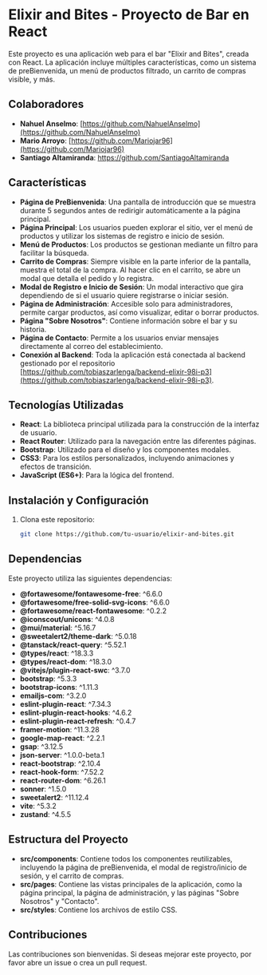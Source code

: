 # Elixir and Bites - Proyecto de Bar en React

Este proyecto es una aplicación web para el bar "Elixir and Bites", creada con React. La aplicación incluye múltiples características, como un sistema de preBienvenida, un menú de productos filtrado, un carrito de compras visible, y más.

## Colaboradores

- **Nahuel Anselmo**: [https://github.com/NahuelAnselmo](https://github.com/NahuelAnselmo)
- **Mario Arroyo**: [https://github.com/Mariojar96](https://github.com/Mariojar96)
- **Santiago Altamiranda**: https://github.com/SantiagoAltamiranda

## Características

- **Página de PreBienvenida**: Una pantalla de introducción que se muestra durante 5 segundos antes de redirigir automáticamente a la página principal.
- **Página Principal**: Los usuarios pueden explorar el sitio, ver el menú de productos y utilizar los sistemas de registro e inicio de sesión.
- **Menú de Productos**: Los productos se gestionan mediante un filtro para facilitar la búsqueda.
- **Carrito de Compras**: Siempre visible en la parte inferior de la pantalla, muestra el total de la compra. Al hacer clic en el carrito, se abre un modal que detalla el pedido y lo registra.
- **Modal de Registro e Inicio de Sesión**: Un modal interactivo que gira dependiendo de si el usuario quiere registrarse o iniciar sesión.
- **Página de Administración**: Accesible solo para administradores, permite cargar productos, así como visualizar, editar o borrar productos.
- **Página "Sobre Nosotros"**: Contiene información sobre el bar y su historia.
- **Página de Contacto**: Permite a los usuarios enviar mensajes directamente al correo del establecimiento.
- **Conexión al Backend**: Toda la aplicación está conectada al backend gestionado por el repositorio [https://github.com/tobiaszarlenga/backend-elixir-98i-p3](https://github.com/tobiaszarlenga/backend-elixir-98i-p3).

## Tecnologías Utilizadas

- **React**: La biblioteca principal utilizada para la construcción de la interfaz de usuario.
- **React Router**: Utilizado para la navegación entre las diferentes páginas.
- **Bootstrap**: Utilizado para el diseño y los componentes modales.
- **CSS3**: Para los estilos personalizados, incluyendo animaciones y efectos de transición.
- **JavaScript (ES6+)**: Para la lógica del frontend.

## Instalación y Configuración

1. Clona este repositorio: 
   ```bash
   git clone https://github.com/tu-usuario/elixir-and-bites.git
## Dependencias

Este proyecto utiliza las siguientes dependencias:

- **@fortawesome/fontawesome-free**: ^6.6.0
- **@fortawesome/free-solid-svg-icons**: ^6.6.0
- **@fortawesome/react-fontawesome**: ^0.2.2
- **@iconscout/unicons**: ^4.0.8
- **@mui/material**: ^5.16.7
- **@sweetalert2/theme-dark**: ^5.0.18
- **@tanstack/react-query**: ^5.52.1
- **@types/react**: ^18.3.3
- **@types/react-dom**: ^18.3.0
- **@vitejs/plugin-react-swc**: ^3.7.0
- **bootstrap**: ^5.3.3
- **bootstrap-icons**: ^1.11.3
- **emailjs-com**: ^3.2.0
- **eslint-plugin-react**: ^7.34.3
- **eslint-plugin-react-hooks**: ^4.6.2
- **eslint-plugin-react-refresh**: ^0.4.7
- **framer-motion**: ^11.3.28
- **google-map-react**: ^2.2.1
- **gsap**: ^3.12.5
- **json-server**: ^1.0.0-beta.1
- **react-bootstrap**: ^2.10.4
- **react-hook-form**: ^7.52.2
- **react-router-dom**: ^6.26.1
- **sonner**: ^1.5.0
- **sweetalert2**: ^11.12.4
- **vite**: ^5.3.2
- **zustand**: ^4.5.5
## Estructura del Proyecto

- **src/components**: Contiene todos los componentes reutilizables, incluyendo la página de preBienvenida, el modal de registro/inicio de sesión, y el carrito de compras.
- **src/pages**: Contiene las vistas principales de la aplicación, como la página principal, la página de administración, y las páginas "Sobre Nosotros" y "Contacto".
- **src/styles**: Contiene los archivos de estilo CSS.

## Contribuciones

Las contribuciones son bienvenidas. Si deseas mejorar este proyecto, por favor abre un issue o crea un pull request.
